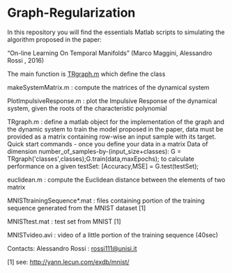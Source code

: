 # Graph-Regularization
In this repository you will find the essentials Matlab scripts to simulating the algorithm proposed in the paper:

“On-line Learning On Temporal Manifolds” (Marco Maggini, Alessandro Rossi , 2016) 

The main function is [TRgraph.m](https://github.com/alered87/Graph-Regularization/blob/master/TRgraph.m) which define the class

makeSystemMatrix.m : compute the matrices of the dynamical system

PlotImpulsiveResponse.m : plot the Impulsive Response of the dynamical system, given the roots of the characteristic polynomial

TRgraph.m : define a matlab object for the implementation of the graph and the dynamic system to train the model proposed in the paper, data must be provided as a matrix containing row-wise an input sample with its target.
Quick start commands - once you define your data in a matrix Data of dimension number_of_samples-by-(input_size+classes): 
G = TRgraph('classes',classes);G.train(data,maxEpochs);
to calculate performance on a given testSet: [Accuracy,MSE] = G.test(testSet);

euclidean.m : compute the Euclidean distance between the elements of two matrix

MNISTtrainingSequence*.mat : files containing portion of the training sequence generated from the MNIST dataset [1] 

MNISTtest.mat : test set from MNIST [1]

MNISTvideo.avi : video of a little portion of the training sequence (40sec)


Contacts: 
Alessandro Rossi : rossi111@unisi.it

[1] see: http://yann.lecun.com/exdb/mnist/
